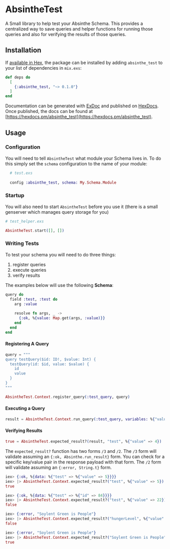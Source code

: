 # AbsintheTest

A Small library to help test your Absinthe Schema.  This provides a centralized way to save queries and helper functions for running those queries and also for verifying the results of those queries.

## Installation

If [available in Hex](https://hex.pm/docs/publish), the package can be installed
by adding `absinthe_test` to your list of dependencies in `mix.exs`:

```elixir
def deps do
  [
    {:absinthe_test, "~> 0.1.0"}
  ]
end
```

Documentation can be generated with [ExDoc](https://github.com/elixir-lang/ex_doc)
and published on [HexDocs](https://hexdocs.pm). Once published, the docs can
be found at [https://hexdocs.pm/absinthe_test](https://hexdocs.pm/absinthe_test).

## Usage

### Configuration

You will need to tell `AbsintheTest` what module your Schema lives in.  To do this simply set the `schema` configuration to the name of your module:

```elixir
  # test.exs
  
  config :absinthe_test, schema: My.Schema.Module
```

### Startup

You will also need to start `AbsintheTest` before you use it (there is a small genserver which manages query storage for you)

```elixir
# test_helper.exs

AbsintheTest.start([], [])
```

### Writing Tests

To test your schema you will need to do three things:

1) register queries
2) execute queries
3) verify results

The examples below will use the following **Schema**:

```elixir
query do
  field :test, :test do
    arg :value
    
    resolve fn args, _ ->
      {:ok, %{value: Map.get(args, :value)}}
    end
  end
end
```

#### Registering A Query

```elixir
query = """
query testQuery($id: ID!, $value: Int) {
  testQuery(id: $id, value: $value) {
    id
    value
  }
}
"""

AbsintheTest.Context.register_query(:test_query, query)
```

#### Executing a Query

```elixir
result = AbsintheTest.Context.run_query(:test_query, variables: %{"value" => 4})
```

#### Verifying Results

```elixir
true = AbsintheTest.expected_result?(result, "test", %{"value" => 4})
```

The `expected_result?` function has two forms `/3` and `/2`.  The `/3` form will validate assuming an `{:ok, Absinthe.run_result}` form.  You can check for a specific key/value pair in the response payload with that form.  The `/2` form will validate assuming an `{:error, String.t}` form.

```elixir
iex> {:ok, %{data: %{"test" => %{"value" => 5}}}}
iex> |> AbsintheTest.Context.expected_result?("test", %{"value" => 5})
true

iex> {:ok, %{data: %{"test" => %{"id" => 84}}}}
iex> |> AbsintheTest.Context.expected_result?("test", %{"value" => 22})
false

iex> {:error, "Soylent Green is People"}
iex> |> AbsintheTest.Context.expected_result?("hungerLevel", %{"value" => 0})
false

iex> {:error, "Soylent Green is People"}
iex> |> AbsintheTest.Context.expected_result?("Soylent Green is People")
true
```
